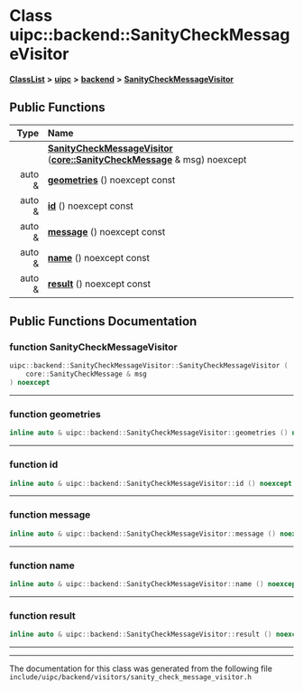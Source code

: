 

# Class uipc::backend::SanityCheckMessageVisitor



[**ClassList**](annotated.md) **>** [**uipc**](namespaceuipc.md) **>** [**backend**](namespaceuipc_1_1backend.md) **>** [**SanityCheckMessageVisitor**](classuipc_1_1backend_1_1_sanity_check_message_visitor.md)










































## Public Functions

| Type | Name |
| ---: | :--- |
|   | [**SanityCheckMessageVisitor**](#function-sanitycheckmessagevisitor) ([**core::SanityCheckMessage**](classuipc_1_1core_1_1_sanity_check_message.md) & msg) noexcept<br> |
|  auto & | [**geometries**](#function-geometries) () noexcept const<br> |
|  auto & | [**id**](#function-id) () noexcept const<br> |
|  auto & | [**message**](#function-message) () noexcept const<br> |
|  auto & | [**name**](#function-name) () noexcept const<br> |
|  auto & | [**result**](#function-result) () noexcept const<br> |




























## Public Functions Documentation




### function SanityCheckMessageVisitor 

```C++
uipc::backend::SanityCheckMessageVisitor::SanityCheckMessageVisitor (
    core::SanityCheckMessage & msg
) noexcept
```




<hr>



### function geometries 

```C++
inline auto & uipc::backend::SanityCheckMessageVisitor::geometries () noexcept const
```




<hr>



### function id 

```C++
inline auto & uipc::backend::SanityCheckMessageVisitor::id () noexcept const
```




<hr>



### function message 

```C++
inline auto & uipc::backend::SanityCheckMessageVisitor::message () noexcept const
```




<hr>



### function name 

```C++
inline auto & uipc::backend::SanityCheckMessageVisitor::name () noexcept const
```




<hr>



### function result 

```C++
inline auto & uipc::backend::SanityCheckMessageVisitor::result () noexcept const
```




<hr>

------------------------------
The documentation for this class was generated from the following file `include/uipc/backend/visitors/sanity_check_message_visitor.h`

